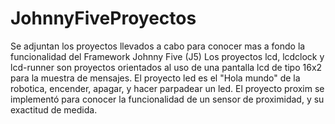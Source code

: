 # JohnnyFiveProyectos
Se adjuntan los proyectos llevados a cabo para conocer mas a fondo la funcionalidad del Framework Johnny Five (J5)
Los proyectos lcd, lcdclock y lcd-runner son proyectos orientados al uso de una pantalla lcd de tipo 16x2 para la muestra de mensajes.
El proyecto led es el "Hola mundo" de la robotica, encender, apagar, y hacer parpadear un led.
El proyecto proxim se implementó para conocer la funcionalidad de un sensor de proximidad, y su exactitud de medida.
